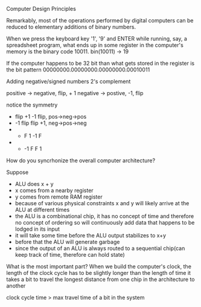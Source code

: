Computer Design Principles

Remarkably, most of the operations performed by digital computers can be reduced to elementary additions of binary numbers.


When we press the keyboard key '1', '9' and ENTER while running, say, a spreadsheet program, what ends up in some register in the computer's memory is the binary code 10011. bin(10011) -> 19

If the computer happens to be 32 bit than what gets stored in the register is the bit pattern 00000000.00000000.00000000.00010011

Adding negative/signed numbers
2's complement

positive -> negative, flip, + 1
negative -> postive, -1, flip

notice the symmetry
- flip +1 -1 flip, pos->neg->pos
- -1 flip flip +1, neg->pos->neg
- + F 1 -1 F
- - -1 F F 1

How do you syncrhonize the overall computer architecture?

Suppose

- ALU does x + y
- x comes from a nearby register
- y comes from remote RAM register
- because of various physical constraints x and y will likely arrive at the ALU at different times
- the ALU is a combinational chip, it has no concept of time and therefore no concept of ordering so will continuously add data that happens to be lodged in its input
- it will take some time before the ALU output stabilizes to x+y
- before that the ALU will generate garbage
- since the output of an ALU is always routed to a sequential chip(can keep track of time, therefore can hold state)

What is the most important part?
When we build the computer's clock, the length of the clock cycle has to be slightly longer than the length of time it takes a bit to travel the longest distance from one chip in the architecture to another

clock cycle time > max travel time of a bit in the system